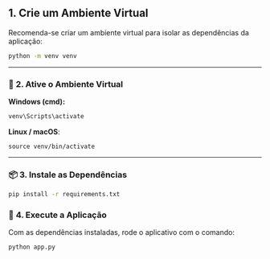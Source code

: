 ## 1. Crie um Ambiente Virtual

Recomenda-se criar um ambiente virtual para isolar as dependências da aplicação:

```bash
python -m venv venv
```
---

### 🧪 **2. Ative o Ambiente Virtual**
**Windows (cmd):**

```bash
venv\Scripts\activate
```
**Linux / macOS**:
```
source venv/bin/activate
```
---

### 📦 **3. Instale as Dependências**

```bash
pip install -r requirements.txt
```
### 🚀 **4. Execute a Aplicação**

Com as dependências instaladas, rode o aplicativo com o comando:

```bash
python app.py
```
